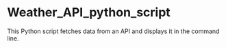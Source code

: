 # Weather_API_python_script
This Python script fetches data from an API and displays it in the command line.
